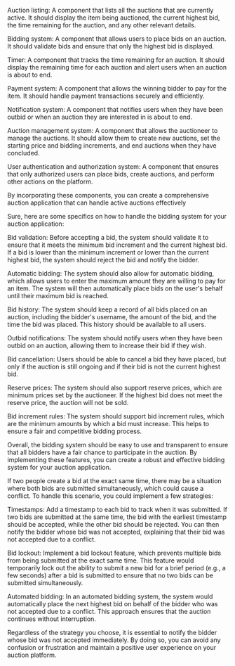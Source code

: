 Auction listing: A component that lists all the auctions that are currently active. It should display the item being auctioned, the current highest bid, the time remaining for the auction, and any other relevant details.

Bidding system: A component that allows users to place bids on an auction. It should validate bids and ensure that only the highest bid is displayed.

Timer: A component that tracks the time remaining for an auction. It should display the remaining time for each auction and alert users when an auction is about to end.

Payment system: A component that allows the winning bidder to pay for the item. It should handle payment transactions securely and efficiently.

Notification system: A component that notifies users when they have been outbid or when an auction they are interested in is about to end.

Auction management system: A component that allows the auctioneer to manage the auctions. It should allow them to create new auctions, set the starting price and bidding increments, and end auctions when they have concluded.

User authentication and authorization system: A component that ensures that only authorized users can place bids, create auctions, and perform other actions on the platform.

By incorporating these components, you can create a comprehensive auction application that can handle active auctions effectively


Sure, here are some specifics on how to handle the bidding system for your auction application:

Bid validation: Before accepting a bid, the system should validate it to ensure that it meets the minimum bid increment and the current highest bid. If a bid is lower than the minimum increment or lower than the current highest bid, the system should reject the bid and notify the bidder.

Automatic bidding: The system should also allow for automatic bidding, which allows users to enter the maximum amount they are willing to pay for an item. The system will then automatically place bids on the user's behalf until their maximum bid is reached.

Bid history: The system should keep a record of all bids placed on an auction, including the bidder's username, the amount of the bid, and the time the bid was placed. This history should be available to all users.

Outbid notifications: The system should notify users when they have been outbid on an auction, allowing them to increase their bid if they wish.

Bid cancellation: Users should be able to cancel a bid they have placed, but only if the auction is still ongoing and if their bid is not the current highest bid.

Reserve prices: The system should also support reserve prices, which are minimum prices set by the auctioneer. If the highest bid does not meet the reserve price, the auction will not be sold.

Bid increment rules: The system should support bid increment rules, which are the minimum amounts by which a bid must increase. This helps to ensure a fair and competitive bidding process.

Overall, the bidding system should be easy to use and transparent to ensure that all bidders have a fair chance to participate in the auction. By implementing these features, you can create a robust and effective bidding system for your auction application.


If two people create a bid at the exact same time, there may be a situation where both bids are submitted simultaneously, which could cause a conflict. To handle this scenario, you could implement a few strategies:

Timestamps: Add a timestamp to each bid to track when it was submitted. If two bids are submitted at the same time, the bid with the earliest timestamp should be accepted, while the other bid should be rejected. You can then notify the bidder whose bid was not accepted, explaining that their bid was not accepted due to a conflict.

Bid lockout: Implement a bid lockout feature, which prevents multiple bids from being submitted at the exact same time. This feature would temporarily lock out the ability to submit a new bid for a brief period (e.g., a few seconds) after a bid is submitted to ensure that no two bids can be submitted simultaneously.

Automated bidding: In an automated bidding system, the system would automatically place the next highest bid on behalf of the bidder who was not accepted due to a conflict. This approach ensures that the auction continues without interruption.

Regardless of the strategy you choose, it is essential to notify the bidder whose bid was not accepted immediately. By doing so, you can avoid any confusion or frustration and maintain a positive user experience on your auction platform.